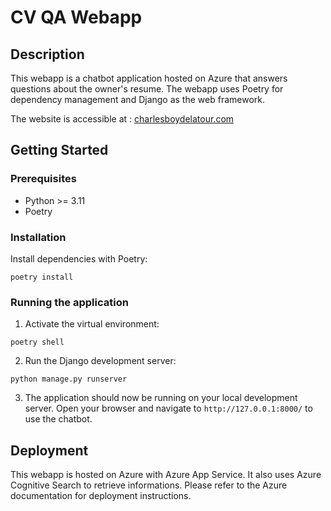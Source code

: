 # CV QA Webapp

## Description

This webapp is a chatbot application hosted on Azure that answers questions about the owner's resume. The webapp uses Poetry for dependency management and Django as the web framework.

The website is accessible at : [charlesboydelatour.com]() 

## Getting Started

### Prerequisites

- Python >= 3.11
- Poetry

### Installation

Install dependencies with Poetry:

```
poetry install
```

### Running the application

1. Activate the virtual environment:

```
poetry shell
```

2. Run the Django development server:

```
python manage.py runserver
```

3. The application should now be running on your local development server. Open your browser and navigate to `http://127.0.0.1:8000/` to use the chatbot.

## Deployment

This webapp is hosted on Azure with Azure App Service. It also uses Azure Cognitive Search to retrieve informations. Please refer to the Azure documentation for deployment instructions.
